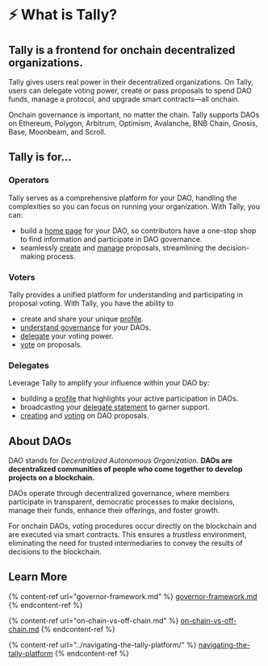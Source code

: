 # ⚡ What is Tally?

## Tally is a frontend for onchain decentralized organizations.

Tally gives users real power in their decentralized organizations. On Tally, users can delegate voting power, create or pass proposals to spend DAO funds, manage a protocol, and upgrade smart contracts—all onchain.

Onchain governance is important, no matter the chain. Tally supports DAOs on Ethereum, Polygon, Arbitrum, Optimism, Avalanche, BNB Chain, Gnosis, Base, Moonbeam, and Scroll.

## Tally is for...

### Operators

Tally serves as a comprehensive platform for your DAO, handling the complexities so you can focus on running your organization. With Tally, you can:

* build a [home page](../navigating-the-tally-platform/dao-page.md) for your DAO, so contributors have a one-stop shop to find information and participate in DAO governance.
* seamlessly [create](../proposals/creating-proposals/) and [manage](../proposals/managing-proposals.md) proposals, streamlining the decision-making process.

### Voters

Tally provides a unified platform for understanding and participating in proposal voting. With Tally, you have the ability to

* create and share your unique [profile](../navigating-the-tally-platform/tally-profile.md).
* [understand governance](../navigating-the-tally-platform/dao-page.md) for your DAOs.
* [delegate](../proposals/delegating-voting-power.md) your voting power.
* [vote](../proposals/voting-on-proposals.md) on proposals.

### Delegates

Leverage Tally to amplify your influence within your DAO by:

* building a [profile](../navigating-the-tally-platform/tally-profile.md) that highlights your active participation in DAOs.
* broadcasting your [delegate statement](../delegations-on-tally/creating-a-delegate-statement.md) to garner support.
* [creating](../proposals/creating-proposals/) and [voting](../proposals/voting-on-proposals.md) on DAO proposals.

## About DAOs

DAO stands for _Decentralized Autonomous Organization_. **DAOs are decentralized communities of people who come together to develop projects on a blockchain.**

DAOs operate through decentralized governance, where members participate in transparent, democratic processes to make decisions, manage their funds, enhance their offerings, and foster growth.

For onchain DAOs, voting procedures occur directly on the blockchain and are executed via smart contracts. This ensures a _trustless_ environment, eliminating the need for trusted intermediaries to convey the results of decisions to the blockchain.

## Learn More

{% content-ref url="governor-framework.md" %}
[governor-framework.md](governor-framework.md)
{% endcontent-ref %}

{% content-ref url="on-chain-vs-off-chain.md" %}
[on-chain-vs-off-chain.md](on-chain-vs-off-chain.md)
{% endcontent-ref %}

{% content-ref url="../navigating-the-tally-platform/" %}
[navigating-the-tally-platform](../navigating-the-tally-platform/)
{% endcontent-ref %}
